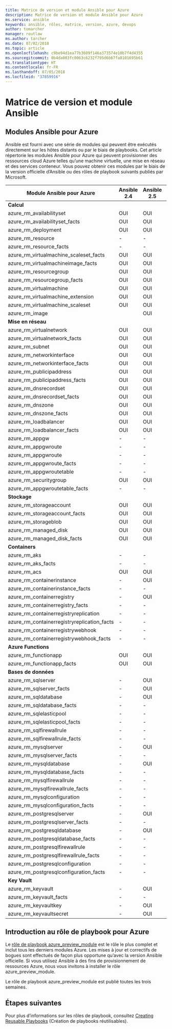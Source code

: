 ```yaml
---
title: Matrice de version et module Ansible pour Azure
description: Matrice de version et module Ansible pour Azure
ms.service: ansible
keywords: ansible, rôles, matrice, version, azure, devops
author: tomarcher
manager: routlaw
ms.author: tarcher
ms.date: 07/02/2018
ms.topic: article
ms.openlocfilehash: c9be94d1ea77b3609f146a373574e10b7f4d4355
ms.sourcegitcommit: 0b4da003fc0063c6232f795d6b67fa8101695b61
ms.translationtype: HT
ms.contentlocale: fr-FR
ms.lasthandoff: 07/05/2018
ms.locfileid: "37859916"
---
```

# <a name="ansible-module-and-version-matrix"></a>Matrice de version et module Ansible

## <a name="ansible-modules-for-azure"></a>Modules Ansible pour Azure
Ansible est fourni avec une série de modules qui peuvent être exécutés directement sur les hôtes distants ou par le biais de playbooks.
Cet article répertorie les modules Ansible pour Azure qui peuvent provisionner des ressources cloud Azure telles qu’une machine virtuelle, une mise en réseau et des services conteneur. Vous pouvez obtenir ces modules par le biais de la version officielle d’Ansible ou des rôles de playbook suivants publiés par Microsoft.

| Module Ansible pour Azure                   |  Ansible 2.4 |  Ansible 2.5 |  Ansible 2.6 |  Rôle de playbook [azure_preview_module](#introduction-to-azurepreviewmodule) | 
|---------------------------------------------|--------------|--------------|-----------------------------|-------------------------------------| 
| **Calcul**                    |           |                          |                          |                                  | 
| azure_rm_availabilityset                    | OUI          | OUI                         | OUI          | OUI                                 | 
| azure_rm_availabilityset_facts              | OUI          | OUI                         | OUI          | OUI                                 | 
| azure_rm_deployment                         | OUI          | OUI                         | OUI          | OUI                                 | 
| azure_rm_resource                           | -            | -                           | OUI          | OUI                                 | 
| azure_rm_resource_facts                     | -            | -                           | OUI          | OUI                                 | 
| azure_rm_virtualmachine_scaleset_facts      | OUI          | OUI                         | OUI          | OUI                                 | 
| azure_rm_virtualmachineimage_facts          | OUI          | OUI                         | OUI          | OUI                                 | 
| azure_rm_resourcegroup                      | OUI          | OUI                         | OUI          | OUI                                 | 
| azure_rm_resourcegroup_facts                | OUI          | OUI                         | OUI          | OUI                                 | 
| azure_rm_virtualmachine                     | OUI          | OUI                         | OUI          | OUI                                 | 
| azure_rm_virtualmachine_extension           | OUI          | OUI                         | OUI          | OUI                                 | 
| azure_rm_virtualmachine_scaleset            | OUI          | OUI                         | OUI          | OUI                                 | 
| azure_rm_image                              |              | OUI                         | OUI          | OUI                                 | 
| **Mise en réseau**                    |           |                          |                          |                                  | 
| azure_rm_virtualnetwork                     | OUI          | OUI                         | OUI          | OUI                                 | 
| azure_rm_virtualnetwork_facts               | OUI          | OUI                         | OUI          | OUI                                 | 
| azure_rm_subnet                             | OUI          | OUI                         | OUI          | OUI                                 | 
| azure_rm_networkinterface                   | OUI          | OUI                         | OUI          | OUI                                 | 
| azure_rm_networkinterface_facts             | OUI          | OUI                         | OUI          | OUI                                 | 
| azure_rm_publicipaddress                    | OUI          | OUI                         | OUI          | OUI                                 | 
| azure_rm_publicipaddress_facts              | OUI          | OUI                         | OUI          | OUI                                 | 
| azure_rm_dnsrecordset                       | OUI          | OUI                         | OUI          | OUI                                 | 
| azure_rm_dnsrecordset_facts                 | OUI          | OUI                         | OUI          | OUI                                 | 
| azure_rm_dnszone                            | OUI          | OUI                         | OUI          | OUI                                 | 
| azure_rm_dnszone_facts                      | OUI          | OUI                         | OUI          | OUI                                 | 
| azure_rm_loadbalancer                       | OUI          | OUI                         | OUI          | OUI                                 | 
| azure_rm_loadbalancer_facts                 | OUI          | OUI                         | OUI          | OUI                                 | 
| azure_rm_appgw                              | -            | -                           | -            | OUI                                 | 
| azure_rm_appgwroute                         | -            | -                           | -            | OUI                                 | 
| azure_rm_appgwroute                         | -            | -                           | -            | OUI                                 |
| azure_rm_appgwroute_facts                   | -            | -                           | -            | OUI                                 |
| azure_rm_appgwroutetable                    | -            | -                           | -            | OUI                                 |
| azure_rm_securitygroup                      | OUI          | OUI                         | OUI          | OUI                                 | 
| azure_rm_appgwroutetable_facts              | -            | -                           | -            | OUI                                 | 
| **Stockage**                    |           |                          |                          |                                  | 
| azure_rm_storageaccount                     | OUI          | OUI                         | OUI          | OUI                                 | 
| azure_rm_storageaccount_facts               | OUI          | OUI                         | OUI          | OUI                                 | 
| azure_rm_storageblob                        | OUI          | OUI                         | OUI          | OUI                                 | 
| azure_rm_managed_disk                       | OUI          | OUI                         | OUI          | OUI                                 | 
| azure_rm_managed_disk_facts                 | OUI          | OUI                         | OUI          | OUI                                 | 
| **Containers**                    |           |                          |                          |                                  | 
| azure_rm_aks                                | -            | -                           | OUI          | OUI                                 | 
| azure_rm_aks_facts                          | -            | -                           | OUI          | OUI                                 | 
| azure_rm_acs                                | OUI          | OUI                         | OUI          | OUI                                 | 
| azure_rm_containerinstance                  | -            | OUI                         | OUI          | OUI                                 | 
| azure_rm_containerinstance_facts            | -            | -                           | -            | OUI                                 | 
| azure_rm_containerregistry                  | -            | OUI                         | OUI          | OUI                                 | 
| azure_rm_containerregistry_facts            | -            | -                           | -            | OUI                                 | 
| azure_rm_containerregistryreplication       | -            | -                           | -            | OUI                                 | 
| azure_rm_containerregistryreplication_facts | -            | -                           | -            | OUI                                 | 
| azure_rm_containerregistrywebhook           | -            | -                           | -            | OUI                                 | 
| azure_rm_containerregistrywebhook_facts     | -            | -                           | -            | OUI                                 | 
| **Azure Functions**                    |           |                          |                          |                                  | 
| azure_rm_functionapp                        | OUI          | OUI                         | OUI          | OUI                                 | 
| azure_rm_functionapp_facts                  | OUI          | OUI                         | OUI          | OUI                                 | 
| **Bases de données**                    |           |                          |                          |                                  | 
| azure_rm_sqlserver                          | -            | OUI                         | OUI          | OUI                                 | 
| azure_rm_sqlserver_facts                    | -            | OUI                         | OUI          | OUI                                 | 
| azure_rm_sqldatabase                        | -            | OUI                         | OUI          | OUI                                 | 
| azure_rm_sqldatabase_facts                  | -            | -                           | -            | OUI                                 | 
| azure_rm_sqlelasticpool                     | -            | -                           | -            | OUI                                 | 
| azure_rm_sqlelasticpool_facts               | -            | -                           | -            | OUI                                 | 
| azure_rm_sqlfirewallrule                    | -            | -                           | -            | OUI                                 | 
| azure_rm_sqlfirewallrule_facts              | -            | -                           | -            | OUI                                 | 
| azure_rm_mysqlserver                        | -            | OUI                         | OUI          | OUI                                 | 
| azure_rm_mysqlserver_facts                  | -            | -                           | -            | OUI                                 | 
| azure_rm_mysqldatabase                      | -            | OUI                         | OUI          | OUI                                 | 
| azure_rm_mysqldatabase_facts                | -            | -                           | -            | OUI                                 | 
| azure_rm_mysqlfirewallrule                  | -            | -                           | -            | OUI                                 | 
| azure_rm_mysqlfirewallrule_facts            | -            | -                           | -            | OUI                                 | 
| azure_rm_mysqlconfiguration                 | -            | -                           | -            | OUI                                 | 
| azure_rm_mysqlconfiguration_facts           | -            | -                           | -            | OUI                                 | 
| azure_rm_postgresqlserver                   | -            | OUI                         | OUI          | OUI                                 | 
| azure_rm_postgresqlserver_facts             | -            | -                           | -            | OUI                                 | 
| azure_rm_postgresqldatabase                 | -            | OUI                         | OUI          | OUI                                 | 
| azure_rm_postgresqldatabase_facts           | -            | -                           | -            | OUI                                 | 
| azure_rm_postgresqlfirewallrule             | -            | -                           | -            | OUI                                 | 
| azure_rm_postgresqlfirewallrule_facts       | -            | -                           | -            | OUI                                 | 
| azure_rm_postgresqlconfiguration            | -            | -                           | -            | OUI                                 | 
| azure_rm_postgresqlconfiguration_facts      | -            | -                           | -            | OUI                                 | 
| **Key Vault**                    |           |                          |                          |                                  | 
| azure_rm_keyvault                           | -            | OUI                         | OUI          | OUI                                 |
| azure_rm_keyvault_facts                     | -            | -                           | -            | OUI                                 |
| azure_rm_keyvaultkey                        | -            | OUI                         | OUI          | OUI                                 |
| azure_rm_keyvaultsecret                     | -            | OUI                         | OUI          | OUI                                 |


## <a name="introduction-to-playbook-role-for-azure"></a>Introduction au rôle de playbook pour Azure
Le [rôle de playbook azure_preview_module](https://galaxy.ansible.com/Azure/azure_preview_modules/) est le rôle le plus complet et inclut tous les derniers modules Azure. Les mises à jour et correctifs de bogues sont effectués de façon plus opportune qu’avec la version Ansible officielle. Si vous utilisez Ansible à des fins de provisionnement de ressources Azure, nous vous invitons à installer le rôle azure_preview_module.

Le rôle de playbook azure_preview_module est publié toutes les trois semaines.

## <a name="next-steps"></a>Étapes suivantes
Pour plus d’informations sur les rôles de playbook, consultez [Creating Reusable Playbooks](http://docs.ansible.com/ansible/latest/playbooks_reuse.html) (Création de playbooks réutilisables). 
